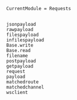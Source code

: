 ```@meta
CurrentModule = Requests
```

```@contents
```

```@docs
jsonpayload
rawpayload
filespayload
infilespayload
Base.write
Base.read
filename
postpayload
getpayload
request
payload
matchedroute
matchedchannel
wsclient
```
